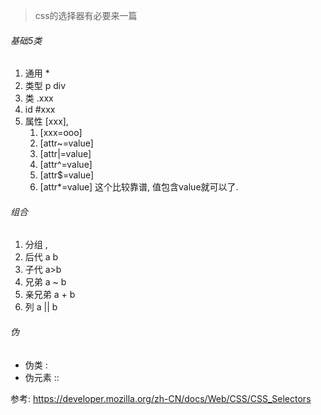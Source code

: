 > css的选择器有必要来一篇

###### 基础5类

1. 通用 *
2. 类型 p div
3. 类  .xxx
4. id #xxx
5. 属性 [xxx], 
   1. [xxx=ooo]
   2. [attr~=value]
   3. [attr|=value]
   4. [attr^=value]
   5. [attr$=value]
   6. [attr*=value] 这个比较靠谱, 值包含value就可以了.



###### 组合

1. 分组   , 
2. 后代  a b
3. 子代 a>b
4. 兄弟 a ~ b
5. 亲兄弟 a + b
6. 列 a || b



###### 伪

- 伪类 :
- 伪元素 ::







参考: https://developer.mozilla.org/zh-CN/docs/Web/CSS/CSS_Selectors